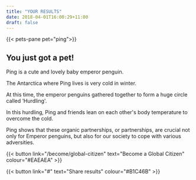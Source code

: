 ```yaml
---
title: "YOUR RESULTS"
date: 2018-04-01T16:00:29+11:00
draft: false
---
```


{{< pets-pane pet="ping">}}

You just got a pet!
---

Ping is a cute and lovely baby emperor penguin. 

The Antarctica where Ping lives is very cold in winter. 

At this time, the emperor penguins gathered together to form a huge circle called ‘Hurdling'. 

In this hurdling, Ping and friends lean on each other's body temperature to overcome the cold. 

Ping shows that these organic partnerships, or partnerships, are crucial not only for Emperor penguins, but also for our society to cope with various adversities.



{{< button link="/become/global-citizen" text="Become a Global Citizen" colour="#EAEAEA" >}}

{{< button link="#" text="Share results" colour="#B1C46B" >}}
